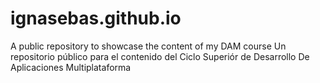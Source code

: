# ignasebas.github.io
A public repository to showcase the content of my DAM course
Un repositorio público para el contenido del Ciclo Superiór de Desarrollo De Aplicaciones Multiplataforma
